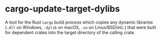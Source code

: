 # cargo-update-target-dylibs

A tool for the Rust `cargo` build process which copies any dynamic libraries
(`.dll` on Windows, `.dylib` on macOS, `.so` on Linux/BSD/etc.) that were
built for dependent crates into the target directory of the calling crate.
